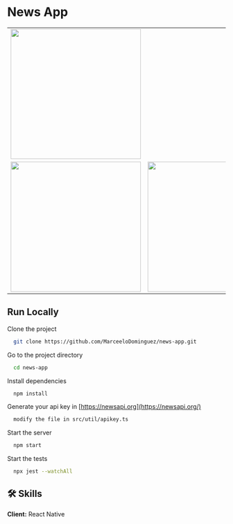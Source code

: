 # News App

<table>
<tr>
  <td><img src="https://github.com/MarceeloDominguez/news-app/assets/70117105/b3f68b7a-a29e-4478-9deb-c46b311ad6cd" width="300"></td>
  <tr />
  <td><img src="https://github.com/MarceeloDominguez/news-app/assets/70117105/c4661961-65a5-43f7-a2b6-de2f81d67fa9" width="300"></td>
  <td><img src="https://github.com/MarceeloDominguez/news-app/assets/70117105/53bad705-5cb6-466b-bc25-06c5629c24d5" width="300"></td>
  <td><img src="https://github.com/MarceeloDominguez/news-app/assets/70117105/289a1a7d-63a5-40a7-9b39-4dd9dfc36f47" width="300"></td>
</tr>
</table>

## Run Locally

Clone the project

```bash
  git clone https://github.com/MarceeloDominguez/news-app.git
```

Go to the project directory

```bash
  cd news-app
```

Install dependencies

```bash
  npm install
```

Generate your api key in [https://newsapi.org](https://newsapi.org/)
 
 ```bash
   modify the file in src/util/apikey.ts 
 ```

Start the server

```bash
  npm start
```

Start the tests

```bash
  npx jest --watchAll
```

## 🛠 Skills
**Client:** React Native
